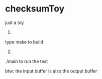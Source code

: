 # checksumToy
just a toy 

1.
type make to build 

2.
./main to run the test

btw: the input buffer is also the output buffer
